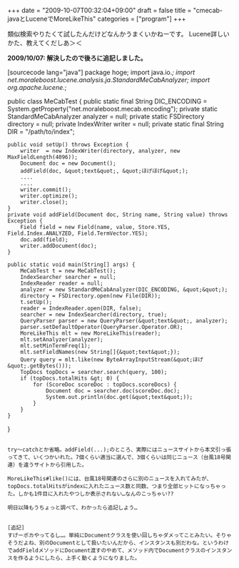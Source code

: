 +++
date = "2009-10-07T00:32:04+09:00"
draft = false
title = "cmecab-javaとLuceneでMoreLikeThis"
categories = ["program"]
+++

類似検索やりたくて試したんだけどなんかうまくいかねーです。
Lucene詳しいかた、教えてくだしあ＞＜

<strong>2009/10/07: 解決したので後ろに追記しました。</strong>

[sourcecode lang="java"]
package hoge;
import java.io.*;
import net.moraleboost.lucene.analysis.ja.StandardMeCabAnalyzer;
import org.apache.lucene.*;

public class MeCabTest {
    public static final String DIC_ENCODING = System.getProperty(&quot;net.moraleboost.mecab.encoding&quot;);
    private static StandardMeCabAnalyzer analyzer = null;
    private static FSDirectory directory = null;
    private IndexWriter writer  = null;
    private static final String DIR = &quot;/path/to/index&quot;;

    public void setUp() throws Exception {
        writer  = new IndexWriter(directory, analyzer, new MaxFieldLength(4096));
        Document doc = new Document();
        addField(doc, &quot;text&quot;, &quot;ほげほげ&quot;);
        ....
        ....
        writer.commit();
        writer.optimize();
        writer.close();
    }
    private void addField(Document doc, String name, String value) throws Exception {
        Field field = new Field(name, value, Store.YES, Field.Index.ANALYZED, Field.TermVector.YES);
        doc.add(field);
        writer.addDocument(doc);
    }

    public static void main(String[] args) {
        MeCabTest t = new MeCabTest();
        IndexSearcher searcher = null;
        IndexReader reader = null;
        analyzer = new StandardMeCabAnalyzer(DIC_ENCODING, &quot;&quot;);
        directory = FSDirectory.open(new File(DIR));
        t.setUp();
        reader = IndexReader.open(DIR, false);
        searcher = new IndexSearcher(directory, true);
        QueryParser parser = new QueryParser(&quot;text&quot;, analyzer);
        parser.setDefaultOperator(QueryParser.Operator.OR);
        MoreLikeThis mlt = new MoreLikeThis(reader);
        mlt.setAnalyzer(analyzer);
        mlt.setMinTermFreq(1);
        mlt.setFieldNames(new String[]{&quot;text&quot;});
        Query query = mlt.like(new ByteArrayInputStream(&quot;ほげ&quot;.getBytes()));
        TopDocs topDocs = searcher.search(query, 100);
        if (topDocs.totalHits &gt; 0) {
            for (ScoreDoc scoreDoc : topDocs.scoreDocs) {
                Document doc = searcher.doc(scoreDoc.doc);
                System.out.println(doc.get(&quot;text&quot;));
            }
        }
    }
}
```

try〜catchとか省略。addField(...);のところ、実際にはニュースサイトから本文引っ張ってきて、いくつかいれた。7個くらい適当に選んで、3個くらいは同じニュース（台風18号関連）を違うサイトから引用した。

MoreLikeThis#like()には、台風18号関連のさらに別のニュースを入れてみたが、topDocs.totalHitsがindexに入れたニュース数と同数、つまり全部ヒットになっちゃった。しかも1件目に入れたやつしか表示されない…なんのこっちゃい??

明日以降もうちょっと調べて、わかったら追記しよう…


[追記]
すげーポカやってるし…。単純にDocumentクラスを使い回しちゃダメってことみたい。そりゃそうだよね、別のDocumentとして扱いたいんだから、インスタンスも別だわな。というわけでaddFieldメソッドにDocument渡すのやめて、メソッド内でDocumentクラスのインスタンスを作るようにしたら、上手く動くようになりました。
